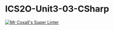 # ICS2O-Unit3-03-CSharp

[![Mr Coxall's Super Linter](https://github.com/Allen-Li-hub/ICS2O-Unit3-03-CSharp/workflows/Mr%20Coxall's%20Super%20Linter/badge.svg)](https://github.com/Allen-Li-hub/ICS2O-Unit3-03-CSharp/actions/)
